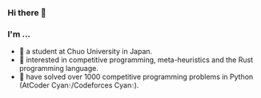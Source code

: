 ### Hi there 👋

### I'm …

- 🏫 a student at Chuo University in Japan.
- 🌱 interested in competitive programming, meta-heuristics and the Rust programming language.
- 📝 have solved over 1000 competitive programming problems in Python (AtCoder Cyan💧/Codeforces Cyan💧).

<!--
**ntk-ta01/ntk-ta01** is a ✨ _special_ ✨ repository because its `README.md` (this file) appears on your GitHub profile.

Here are some ideas to get you started:

- 🔭 I’m currently working on ...
- 🌱 I’m currently learning ...
- 👯 I’m looking to collaborate on ...
- 🤔 I’m looking for help with ...
- 💬 Ask me about ...
- 📫 How to reach me: ...
- 😄 Pronouns: ...
- ⚡ Fun fact: ...
-->
